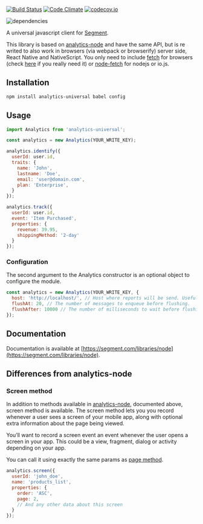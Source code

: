 [![Build Status](https://travis-ci.org/neiker/analytics-universal.svg)](https://travis-ci.org/neiker/analytics-universal) [![Code Climate](https://codeclimate.com/github/neiker/analytics-universal/badges/gpa.svg)](https://codeclimate.com/github/neiker/analytics-universal)
[![codecov.io](http://codecov.io/github/neiker/analytics-universal/coverage.svg?branch=master)](http://codecov.io/github/neiker/analytics-universal?branch=master)

![dependencies](https://david-dm.org/neiker/analytics-universal.svg)

A universal javascript client for [Segment](https://segment.com).

This library is based on [analytics-node](https://github.com/segmentio/analytics-node) and have the same API, but is re writed to also work in browsers (via webpack or browserify) server side, React Native and NativeScript. You only need to include [fetch](https://github.com/github/fetch) for browsers (check [here](http://caniuse.com/#feat=fetch) if you really need it) or [node-fetch](https://github.com/bitinn/node-fetch) for nodejs or io.js.

## Installation

```bash
npm install analytics-universal babel config
```

## Usage

```javascript
import Analytics from 'analytics-universal';

const analytics = new Analytics(YOUR_WRITE_KEY);

analytics.identify({
  userId: user.id,
  traits: {
    name: 'John',
    lastname: 'Doe',
    email: 'user@domain.com',
    plan: 'Enterprise',
  }
});

analytics.track({
  userId: user.id,
  event: 'Item Purchased',
  properties: {
    revenue: 39.95,
    shippingMethod: '2-day'
  }
});
```

### Configuration
The second argument to the Analytics constructor is an optional object to configure the module.

```javascript
const analytics = new Analytics(YOUR_WRITE_KEY, {
  host: 'http://localhost/', // Host where reports will be send. Useful for debug.
  flushAt: 20, // The number of messages to enqueue before flushing.
  flushAfter: 10000 // The number of milliseconds to wait before flushing the queue automatically.
});
```

## Documentation

Documentation is available at [https://segment.com/libraries/node](https://segment.com/libraries/node).

## Differences from analytics-node

### Screen method
In addition to methods available in [analytics-node](https://github.com/segmentio/analytics-node), documented above, screen method is available. The screen method lets you you record whenever a user sees a screen of your mobile app, along with optional extra information about the page being viewed.

You’ll want to record a screen event an event whenever the user opens a screen in your app. This could be a view, fragment, dialog or activity depending on your app.

You can call it using exactly the same params as [page method](https://segment.com/docs/sources/server/node/#page).

```javascript
analytics.screen({
  userId: 'john_doe',
  name: 'products_list',
  properties: {
    order: 'ASC',
    page: 2,
    // And any other data about this screen
  }
});
```
